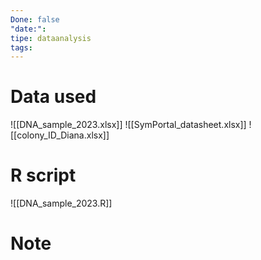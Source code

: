 ```yaml
---
Done: false
"date:":
tipe: dataanalysis
tags:
---
```

# Data used 
![[DNA_sample_2023.xlsx]]
 ![[SymPortal_datasheet.xlsx]]
 ![[colony_ID_Diana.xlsx]]
# R script 
![[DNA_sample_2023.R]]

# Note

